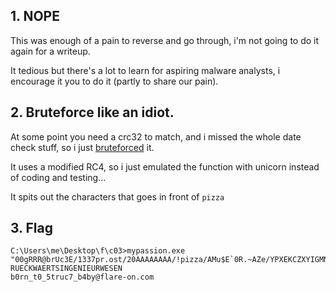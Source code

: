 ## 1. NOPE

This was enough of a pain to reverse and go through, i'm not going to do it again for a writeup.

It tedious but there's a lot to learn for aspiring malware analysts, i encourage it you to do it (partly to share our pain).


## 2. Bruteforce like an idiot.

At some point you need a crc32 to match, and i missed the whole date check stuff, so i just [bruteforced](find_key_for_crc.py) it.

It uses a modified RC4, so i just emulated the function with unicorn instead of coding and testing...

It spits out the characters that goes in front of `pizza`

## 3. Flag

```
C:\Users\me\Desktop\f\c03>mypassion.exe "00gRRR@brUc3E/1337pr.ost/20AAAAAAAA/!pizza/AMu$E`0R.~AZe/YPXEKCZXYIGMNOXNMXPYCXGXN/ob5cUr3/fin/"
RUECKWAERTSINGENIEURWESEN
b0rn_t0_5truc7_b4by@flare-on.com
``` 
